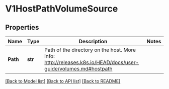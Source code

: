 # V1HostPathVolumeSource

## Properties
Name | Type | Description | Notes
------------ | ------------- | ------------- | -------------
**Path** | **str** | Path of the directory on the host. More info: http://releases.k8s.io/HEAD/docs/user-guide/volumes.md#hostpath | 

[[Back to Model list]](../README.md#documentation-for-models) [[Back to API list]](../README.md#documentation-for-api-endpoints) [[Back to README]](../README.md)


